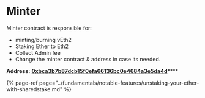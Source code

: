 # Minter

Minter contract is responsible for:

* minting/burning vEth2
* Staking Ether to Eth2
* Collect Admin fee
* Change the minter contract & address in case its needed.

 **Address:** [**0xbca3b7b87dcb15f0efa66136bc0e4684a3e5da4d**](https://etherscan.io/address/0xbca3b7b87dcb15f0efa66136bc0e4684a3e5da4d)\*\*\*\*

{% page-ref page="../fundamentals/notable-features/unstaking-your-ether-with-sharedstake.md" %}



